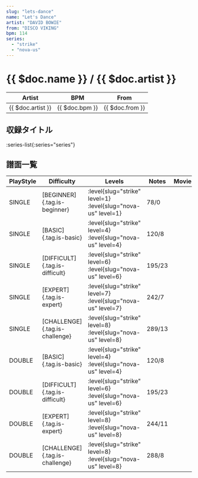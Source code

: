 ```yaml
---
slug: "lets-dance"
name: "Let's Dance"
artist: "DAVID BOWIE"
from: "DISCO VIKING"
bpm: 114
series:
  - "strike"
  - "nova-us"
---
```


# {{ $doc.name }} / {{ $doc.artist }}

|Artist|BPM|From|
|------|---|----|
|{{ $doc.artist }}|{{ $doc.bpm }}|{{ $doc.from }}|

## 収録タイトル

:series-list{:series="series"}

## 譜面一覧

|PlayStyle|Difficulty|Levels|Notes|Movie|
|---------|----------|------|-----|-----|
|SINGLE|[BEGINNER]{.tag.is-beginner}|:level{slug="strike" level=1} :level{slug="nova-us" level=1}|78/0||
|SINGLE|[BASIC]{.tag.is-basic}|:level{slug="strike" level=4} :level{slug="nova-us" level=4}|120/8||
|SINGLE|[DIFFICULT]{.tag.is-difficult}|:level{slug="strike" level=6} :level{slug="nova-us" level=6}|195/23||
|SINGLE|[EXPERT]{.tag.is-expert}|:level{slug="strike" level=7} :level{slug="nova-us" level=7}|242/7||
|SINGLE|[CHALLENGE]{.tag.is-challenge}|:level{slug="strike" level=8} :level{slug="nova-us" level=8}|289/13||
|DOUBLE|[BASIC]{.tag.is-basic}|:level{slug="strike" level=4} :level{slug="nova-us" level=4}|120/8||
|DOUBLE|[DIFFICULT]{.tag.is-difficult}|:level{slug="strike" level=6} :level{slug="nova-us" level=6}|195/23||
|DOUBLE|[EXPERT]{.tag.is-expert}|:level{slug="strike" level=8} :level{slug="nova-us" level=8}|244/11||
|DOUBLE|[CHALLENGE]{.tag.is-challenge}|:level{slug="strike" level=8} :level{slug="nova-us" level=8}|288/8||
